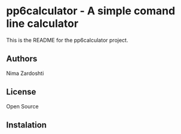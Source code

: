 pp6calculator - A simple comand line calculator
===============================================

This is the README for the pp6calculator project.

Authors
-------
Nima Zardoshti

License
-------
Open Source

Instalation
------------